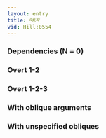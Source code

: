 ```yaml
---
layout: entry
title: འཇར་
vid: Hill:0554
---
```

### Dependencies (N = 0)


### Overt 1-2


### Overt 1-2-3


### With oblique arguments


### With unspecified obliques
